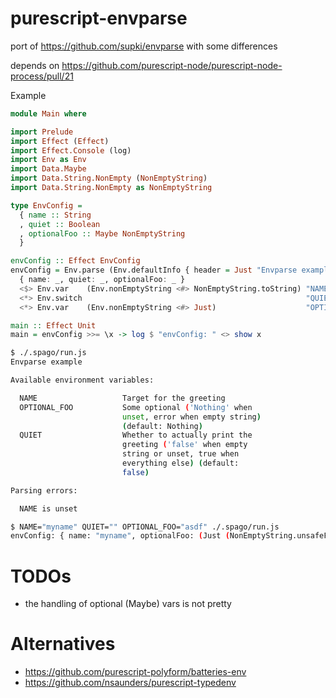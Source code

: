 # purescript-envparse

port of https://github.com/supki/envparse with some differences

depends on https://github.com/purescript-node/purescript-node-process/pull/21

Example

```purs
module Main where

import Prelude
import Effect (Effect)
import Effect.Console (log)
import Env as Env
import Data.Maybe
import Data.String.NonEmpty (NonEmptyString)
import Data.String.NonEmpty as NonEmptyString

type EnvConfig =
  { name :: String
  , quiet :: Boolean
  , optionalFoo :: Maybe NonEmptyString
  }

envConfig :: Effect EnvConfig
envConfig = Env.parse (Env.defaultInfo { header = Just "Envparse example" }) $
  { name: _, quiet: _, optionalFoo: _ }
  <$> Env.var    (Env.nonEmptyString <#> NonEmptyString.toString) "NAME"         (Env.defaultVar { help = Just "Target for the greeting", sensitive = true })
  <*> Env.switch                                                  "QUIET"        (Env.defaultFlag { help = Just "Whether to actually print the greeting ('false' when empty string or unset, true when everything else)" })
  <*> Env.var    (Env.nonEmptyString <#> Just)                    "OPTIONAL_FOO" (Env.defaultVar { help = Just "Some optional ('Nothing' when unset, error when empty string)", def = Just Nothing, helpDef = Just (const "Nothing") })

main :: Effect Unit
main = envConfig >>= \x -> log $ "envConfig: " <> show x
```


```sh
$ ./.spago/run.js
Envparse example

Available environment variables:

  NAME                   Target for the greeting
  OPTIONAL_FOO           Some optional ('Nothing' when
                         unset, error when empty string)
                         (default: Nothing)
  QUIET                  Whether to actually print the
                         greeting ('false' when empty
                         string or unset, true when
                         everything else) (default:
                         false)

Parsing errors:

  NAME is unset

$ NAME="myname" QUIET="" OPTIONAL_FOO="asdf" ./.spago/run.js
envConfig: { name: "myname", optionalFoo: (Just (NonEmptyString.unsafeFromString "asdf")), quiet: false }
```

# TODOs

- the handling of optional (Maybe) vars is not pretty

# Alternatives

- https://github.com/purescript-polyform/batteries-env
- https://github.com/nsaunders/purescript-typedenv
